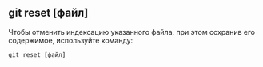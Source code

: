 ## **git reset [файл]**

Чтобы отменить индексацию указанного файла, при этом сохранив его содержимое, используйте команду:

```
git reset [файл]
```